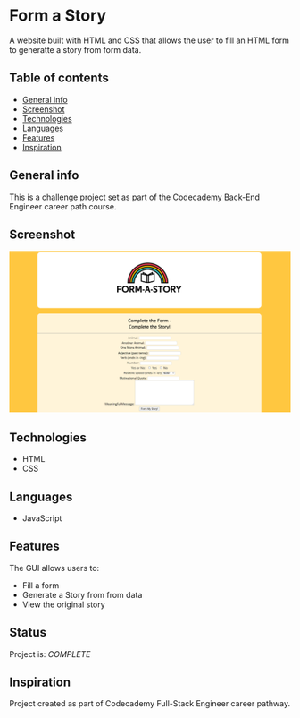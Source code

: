 # Form a Story

A website built with HTML and CSS that allows the user to fill an HTML form to generatte a story from form data.

## Table of contents

* [General info](#general-info)
* [Screenshot](#screenshot)
* [Technologies](#technologies)
* [Languages](#languages)
* [Features](#features)
* [Inspiration](#inspiration)

## General info

 This is a challenge project set as part of the Codecademy Back-End Engineer career path course.
## Screenshot

![Screenshot of Form a Story GUI](Screenshot.png)

## Technologies

* HTML
* CSS

## Languages

* JavaScript

## Features

The GUI allows users to:
* Fill a form
* Generate a Story from from data
* View the original story

## Status

Project is: _COMPLETE_

## Inspiration

Project created as part of Codecademy Full-Stack Engineer career pathway.

